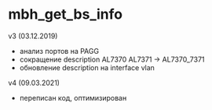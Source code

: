 # mbh_get_bs_info

v3 (03.12.2019)
- анализ портов на PAGG
- сокращение description 
  AL7370 AL7371 -> AL7370_7371
- обновление description на interface vlan

v4 (09.03.2021)
- переписан код, оптимизирован
